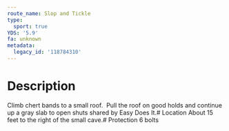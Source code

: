 ```yaml
---
route_name: Slop and Tickle
type:
  sport: true
YDS: '5.9'
fa: unknown
metadata:
  legacy_id: '118784310'
---
```

# Description
Climb chert bands to a small roof.  Pull the roof on good holds and continue up a gray slab to open shuts shared by Easy Does It.# Location
About 15 feet to the right of the small cave.# Protection
6 bolts
